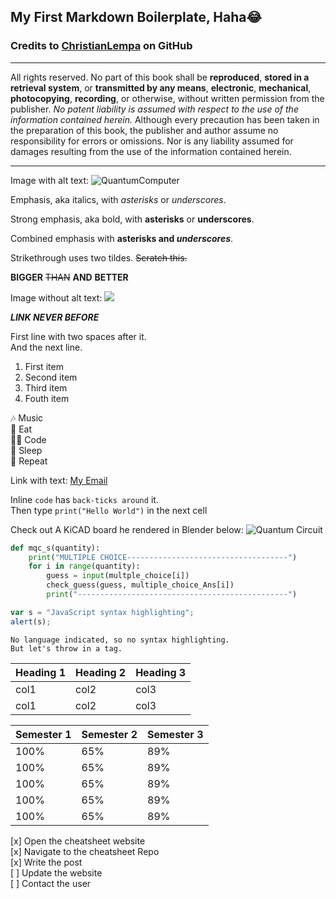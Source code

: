 ## My First Markdown Boilerplate, Haha😂  
### Credits to [ChristianLempa](https://github.com/ChristianLempa) on GitHub  
---
All rights reserved. No part of this book shall be __reproduced__, __stored in a retrieval system__, or 
__transmitted by any means__, __electronic__, __mechanical__, __photocopying__, __recording__, or otherwise, without 
written permission from the publisher. *No patent liability is assumed with respect to the use of 
the information contained herein.* Although every precaution has been taken in the preparation of 
this book, the publisher and author assume no responsibility for errors or omissions. Nor is any 
liability assumed for damages resulting from the use of the information contained herein.  

---

Image with alt text: ![QuantumComputer](https://qiskit.org/documentation/_images/depth.gif)  


Emphasis, aka italics, with *asterisks* or _underscores_.

Strong emphasis, aka bold, with **asterisks** or __underscores__.

Combined emphasis with **asterisks and _underscores_**.

Strikethrough uses two tildes. ~~Scratch this.~~

__BIGGER__ ~~THAN~~ __AND__ __BETTER__  

Image without alt text: ![](https://camo.githubusercontent.com/4d89cd791580bfb19080f8b0844ba7e1235aa4becc3f43dfd708a769e257d8de/68747470733a2f2f636e642d70726f642d312e73332e75732d776573742d3030342e6261636b626c617a6562322e636f6d2f6e65772d62616e6e6572342d7363616c65642d666f722d6769746875622e6a7067)

__*LINK NEVER BEFORE*__  

First line with two spaces after it.  
And the next line.

1. First item
2. Second item
3. Third item
4. Fouth item

🎶 Music  
🍔 Eat  
👨‍💻 Code  
🛌 Sleep  
🔁 Repeat  

Link with text: [My Email](https://www.gmai.com/quameofosuemma@gmail.com)  

Inline `code` has `back-ticks around` it.  
Then type `print("Hello World")` in the next cell  

Check out A KiCAD board he rendered in Blender below:  ![Quantum Circuit](https://fiverr-res.cloudinary.com/images/t_main1,q_auto,f_auto,q_auto,f_auto/gigs/133449391/original/7049eccda8469a83e1d7596a3918c6de6d18616c/do-realistic-renderings-of-your-pcb.png)  


``` python  
def mqc_s(quantity):
    print("MULTIPLE CHOICE------------------------------------")
    for i in range(quantity):
        guess = input(multple_choice[i])
        check_guess(guess, multiple_choice_Ans[i])
        print("-----------------------------------------------")
```  
```javascript
var s = "JavaScript syntax highlighting";
alert(s);
```  

```
No language indicated, so no syntax highlighting. 
But let's throw in a tag.
```  
| Heading 1 | Heading 2 | Heading 3 |
|---|---|---|
| col1 | col2 | col3 |
| col1 | col2 | col3 |  

| Semester 1 | Semester 2 | Semester 3 |  
|---|---|---|  
| 100% | 65%  | 89% |  
| 100% | 65%  | 89% |  
| 100% | 65%  | 89% |  
| 100% | 65%  | 89% |  
| 100% | 65%  | 89% |  

[x] Open the cheatsheet website  
[x] Navigate to the cheatsheet Repo  
[x] Write the post  
[ ] Update the website  
[ ] Contact the user  


